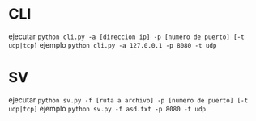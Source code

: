 # CLI
ejecutar `python cli.py -a [direccion ip] -p [numero de puerto] [-t udp|tcp]`
ejemplo `python cli.py -a 127.0.0.1 -p 8080 -t udp`

# SV
ejecutar `python sv.py -f [ruta a archivo] -p [numero de puerto] [-t udp|tcp]`
ejemplo `python sv.py -f asd.txt -p 8080 -t udp`
